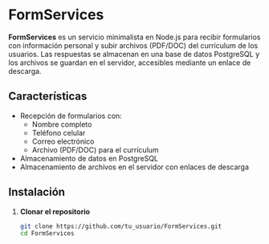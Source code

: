 # FormServices

**FormServices** es un servicio minimalista en Node.js para recibir formularios con información personal y subir archivos (PDF/DOC) del currículum de los usuarios. Las respuestas se almacenan en una base de datos PostgreSQL y los archivos se guardan en el servidor, accesibles mediante un enlace de descarga.

## Características

- Recepción de formularios con:
  - Nombre completo
  - Teléfono celular
  - Correo electrónico
  - Archivo (PDF/DOC) para el currículum
- Almacenamiento de datos en PostgreSQL
- Almacenamiento de archivos en el servidor con enlaces de descarga

## Instalación

1. **Clonar el repositorio**

   ```bash
   git clone https://github.com/tu_usuario/FormServices.git
   cd FormServices
